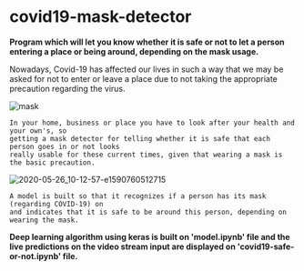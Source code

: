# covid19-mask-detector
**Program which will let you know whether it is safe or not to let a person entering a place or being around, depending on the mask usage.**

Nowadays, Covid-19 has affected our lives in such a way that we may be asked for not to enter or leave
a place due to not taking the appropriate precaution regarding the virus.

![mask](https://www.asmag.com/thumbnail.ashx?max=500&file=/upload/pic/case/58581.995154.jpg)

    In your home, business or place you have to look after your health and your own's, so 
    getting a mask detector for telling whether it is safe that each person goes in or not looks
    really usable for these current times, given that wearing a mask is the basic precaution.
    
![2020-05-26_10-12-57-e1590760512715](https://user-images.githubusercontent.com/56207845/87491554-11e0ac00-c60e-11ea-91fe-de32832a5adb.png)


    A model is built so that it recognizes if a person has its mask (regarding COVID-19) on
    and indicates that it is safe to be around this person, depending on wearing the mask.

**Deep learning algorithm using keras is built on 'model.ipynb' file and 
the live predictions on the video stream input are displayed on 'covid19-safe-or-not.ipynb' file.**
